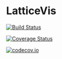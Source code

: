 # LatticeVis

[![Build Status](https://travis-ci.org/ffreyer/LatticeVis.jl.svg?branch=master)](https://travis-ci.org/ffreyer/LatticeVis.jl)

[![Coverage Status](https://coveralls.io/repos/ffreyer/LatticeVis.jl/badge.svg?branch=master&service=github)](https://coveralls.io/github/ffreyer/LatticeVis.jl?branch=master)

[![codecov.io](http://codecov.io/github/ffreyer/LatticeVis.jl/coverage.svg?branch=master)](http://codecov.io/github/ffreyer/LatticeVis.jl?branch=master)
